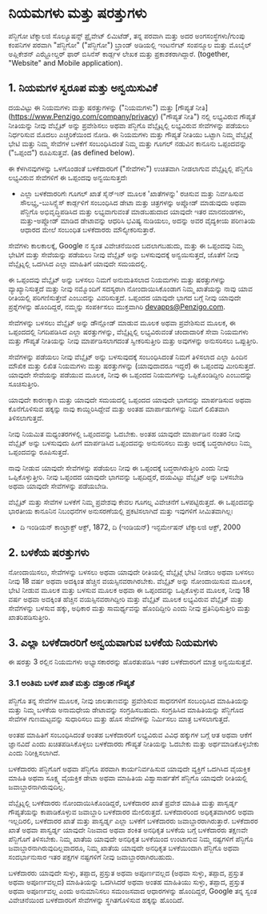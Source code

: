 # ನಿಯಮಗಳು ಮತ್ತು ಷರತ್ತುಗಳು

ಪೆನ್ಜಿಗೋ ಟೆಕ್ನಾಲಜಿ ಸೊಲ್ಯೂಷನ್ಸ್ ಪ್ರೈವೇಟ್ ಲಿಮಿಟೆಡ್, ತನ್ನ ಪರವಾಗಿ ಮತ್ತು ಅದರ ಅಂಗಸಂಸ್ಥೆಗಳು/ಗುಂಪು ಕಂಪನಿಗಳ ಪರವಾಗಿ "ಪೆನ್ಜಿಗೋ" ("ಪೆನ್ಜಿಗೋ") ಬ್ರಾಂಡ್ ಅಡಿಯಲ್ಲಿ ಇಂಟರ್ನೆಟ್ ಸಂಪನ್ಮೂಲ ಮತ್ತು ಮೊಬೈಲ್ ಅಪ್ಲಿಕೇಶನ್ ಎಝ್ಹೋಲ್ಡರ್ ಫಾರ್ ಬಿಸಿನೆಸ್ ಕಾರ್ಡ್ಗಳ ಲೇಖಕ ಮತ್ತು ಪ್ರಕಾಶಕರಾಗಿದ್ದಾರೆ. (together, "Website" and Mobile application).

## 1. ನಿಯಮಗಳ ಸ್ವರೂಪ ಮತ್ತು ಅನ್ವಯಿಸುವಿಕೆ

ದಯವಿಟ್ಟು ಈ ನಿಯಮಗಳು ಮತ್ತು ಷರತ್ತುಗಳನ್ನು ("ನಿಯಮಗಳು") ಮತ್ತು [ಗೌಪ್ಯತೆ ನೀತಿ] (https://www.Penzigo.com/company/privacy) ("ಗೌಪ್ಯತೆ ನೀತಿ") ನಲ್ಲಿ ಲಭ್ಯವಿರುವ ಗೌಪ್ಯತೆ ನೀತಿಯನ್ನು ನೀವು ವೆಬ್ಸೈಟ್ ಅನ್ನು ಪ್ರವೇಶಿಸಲು ಅಥವಾ ಪೆನ್ಜಿಗೊ ವೆಬ್ಸೈಟ್ನಲ್ಲಿ ಲಭ್ಯವಿರುವ ಸೇವೆಗಳನ್ನು ಪಡೆಯಲು ನಿರ್ಧರಿಸುವ ಮೊದಲು ಎಚ್ಚರಿಕೆಯಿಂದ ನೋಡಿ. ಈ ನಿಯಮಗಳು ಮತ್ತು ಗೌಪ್ಯತೆ ನೀತಿಯು ಒಟ್ಟಾಗಿ ನಿಮ್ಮ ವೆಬ್ಸೈಟ್ಗೆ ಭೇಟಿ ಮತ್ತು ನಿಮ್ಮ ಸೇವೆಗಳ ಬಳಕೆಗೆ ಸಂಬಂಧಿಸಿದಂತೆ ನಿಮ್ಮ ಮತ್ತು ಗೂಗಲ್ ನಡುವಿನ ಕಾನೂನು ಒಪ್ಪಂದವನ್ನು ("ಒಪ್ಪಂದ") ರೂಪಿಸುತ್ತವೆ. (as defined below).

ಈ ಕೆಳಗಿನವುಗಳನ್ನು ಒಳಗೊಂಡಂತೆ ಬಳಕೆದಾರರಿಗೆ ("ಸೇವೆಗಳು") ಉಚಿತವಾಗಿ ನೀಡಲಾಗುವ ವೆಬ್ಸೈಟ್ನಲ್ಲಿ ಪೆನ್ಜಿಗೊ ಲಭ್ಯವಿರುವ ಸೇವೆಗಳಿಗೆ ಈ ಒಪ್ಪಂದವು ಅನ್ವಯಿಸುತ್ತದೆಃ

- ಎಲ್ಲಾ ಬಳಕೆದಾರರಿಗೆಃ ಗೂಗಲ್ ಖಾತೆ ಸೈನ್ಇನ್ ಮೂಲಕ 'ಖಾತೆಗಳನ್ನು' ರಚಿಸುವ ಮತ್ತು ನಿರ್ವಹಿಸುವ ಸೌಲಭ್ಯ,-ಬುಸಿನ್ಸ್ಸೆಸ್ ಕಾರ್ಡ್ಗಳಿಗೆ ಸಂಬಂಧಿಸಿದ ಡೇಟಾ ಮತ್ತು ಚಿತ್ರಗಳನ್ನು ಅಪ್ಲೋಡ್ ಮಾಡುವುದು ಅಥವಾ ಪೆನ್ಜಿಗೊ ಅಭಿವೃದ್ಧಿಪಡಿಸಿದ ಮತ್ತು ಲಭ್ಯವಾಗುವಂತೆ ಮಾಡಬಹುದಾದ ಯಾವುದೇ ಇತರ ಮಾನದಂಡಗಳು, ಮತ್ತು-ಅಪ್ಲೋಡ್ ಮಾಡಿದ ಡೇಟಾವನ್ನು ಆಧರಿಸಿ ಭವಿಷ್ಯ ನುಡಿಯಲು, ಅದನ್ನು ಅವರ ವೈದ್ಯಕೀಯ ಪರಿಣತಿಯ ಆಧಾರದ ಮೇಲೆ ಸಂಬಂಧಿತ ಬಳಕೆದಾರರು ಮೌಲ್ಯೀಕರಿಸುತ್ತಾರೆ.

ಸೇವೆಗಳು ಕಾಲಕಾಲಕ್ಕೆ, Google ನ ಸ್ವಂತ ವಿವೇಚನೆಯಿಂದ ಬದಲಾಗಬಹುದು, ಮತ್ತು ಈ ಒಪ್ಪಂದವು ನಿಮ್ಮ ಭೇಟಿಗೆ ಮತ್ತು ಸೇವೆಯನ್ನು ಪಡೆಯಲು ನೀವು ವೆಬ್ಸೈಟ್ ಅನ್ನು ಬಳಸುವುದಕ್ಕೆ ಅನ್ವಯಿಸುತ್ತದೆ, ಜೊತೆಗೆ ನೀವು ವೆಬ್ಸೈಟ್ನಲ್ಲಿ ಒದಗಿಸಿದ ಎಲ್ಲಾ ಮಾಹಿತಿಗೆ ಯಾವುದೇ ಸಮಯದಲ್ಲಿ.

ಈ ಒಪ್ಪಂದವು ವೆಬ್ಸೈಟ್ ಅನ್ನು ಬಳಸಲು ನಿಮಗೆ ಅನುಮತಿಸಲಾದ ನಿಯಮಗಳು ಮತ್ತು ಷರತ್ತುಗಳನ್ನು ವ್ಯಾಖ್ಯಾನಿಸುತ್ತದೆ ಮತ್ತು ನೀವು ನಮ್ಮೊಂದಿಗೆ ಸದಸ್ಯರಾಗಿ ನೋಂದಾಯಿಸಿಕೊಂಡಾಗ ನಿಮ್ಮ ಖಾತೆಯನ್ನು ನಾವು ಯಾವ ರೀತಿಯಲ್ಲಿ ಪರಿಗಣಿಸುತ್ತೇವೆ ಎಂಬುದನ್ನು ವಿವರಿಸುತ್ತದೆ. ಒಪ್ಪಂದದ ಯಾವುದೇ ಭಾಗದ ಬಗ್ಗೆ ನೀವು ಯಾವುದೇ ಪ್ರಶ್ನೆಗಳನ್ನು ಹೊಂದಿದ್ದರೆ, ನಮ್ಮನ್ನು ಸಂಪರ್ಕಿಸಲು ಮುಕ್ತವಾಗಿರಿ devapps@Penzigo.com.

ಸೇವೆಗಳನ್ನು ಬಳಸಲು ವೆಬ್ಸೈಟ್ ಅನ್ನು ಡೌನ್ಲೋಡ್ ಮಾಡುವ ಮೂಲಕ ಅಥವಾ ಪ್ರವೇಶಿಸುವ ಮೂಲಕ, ಈ ಒಪ್ಪಂದದಲ್ಲಿ ನಿಗದಿಪಡಿಸಿದ ಎಲ್ಲಾ ಷರತ್ತುಗಳನ್ನು, ವೆಬ್ಸೈಟ್ನಲ್ಲಿ ಲಭ್ಯವಿರುವಂತೆ ಚಂದಾದಾರಿಕೆ ಸೇವಾ ನಿಯಮಗಳು ಮತ್ತು ಗೌಪ್ಯತೆ ನೀತಿಯನ್ನು ನೀವು ಮಾರ್ಪಡಿಸಲಾಗದಂತೆ ಸ್ವೀಕರಿಸುತ್ತೀರಿ ಮತ್ತು ಅವುಗಳನ್ನು ಅನುಸರಿಸಲು ಒಪ್ಪುತ್ತೀರಿ.

ಸೇವೆಗಳನ್ನು ಪಡೆಯಲು ನೀವು ವೆಬ್ಸೈಟ್ ಅನ್ನು ಬಳಸುವುದಕ್ಕೆ ಸಂಬಂಧಿಸಿದಂತೆ ನಿಮಗೆ ತಿಳಿಸಲಾದ ಎಲ್ಲಾ ಹಿಂದಿನ ಮೌಖಿಕ ಮತ್ತು ಲಿಖಿತ ನಿಯಮಗಳು ಮತ್ತು ಷರತ್ತುಗಳನ್ನು (ಯಾವುದಾದರೂ ಇದ್ದರೆ) ಈ ಒಪ್ಪಂದವು ಮೀರಿಸುತ್ತದೆ. ಯಾವುದೇ ಸೇವೆಯನ್ನು ಪಡೆಯುವ ಮೂಲಕ, ನೀವು ಈ ಒಪ್ಪಂದದ ನಿಯಮಗಳನ್ನು ಒಪ್ಪಿಕೊಂಡಿದ್ದೀರಿ ಎಂಬುದನ್ನು ಸೂಚಿಸುತ್ತೀರಿ.

ಯಾವುದೇ ಕಾರಣಕ್ಕಾಗಿ ಮತ್ತು ಯಾವುದೇ ಸಮಯದಲ್ಲಿ ಒಪ್ಪಂದದ ಯಾವುದೇ ಭಾಗವನ್ನು ಮಾರ್ಪಡಿಸುವ ಅಥವಾ ಕೊನೆಗೊಳಿಸುವ ಹಕ್ಕನ್ನು ನಾವು ಕಾಯ್ದಿರಿಸಿದ್ದೇವೆ ಮತ್ತು ಅಂತಹ ಮಾರ್ಪಾಡುಗಳನ್ನು ನಿಮಗೆ ಲಿಖಿತವಾಗಿ ತಿಳಿಸಲಾಗುತ್ತದೆ.

ನೀವು ನಿಯಮಿತ ಮಧ್ಯಂತರಗಳಲ್ಲಿ ಒಪ್ಪಂದವನ್ನು ಓದಬೇಕು. ಅಂತಹ ಯಾವುದೇ ಮಾರ್ಪಾಡಿನ ನಂತರ ನೀವು ವೆಬ್ಸೈಟ್ ಅನ್ನು ಬಳಸುವುದು ಹೀಗೆ ಮಾರ್ಪಡಿಸಿದ ಒಪ್ಪಂದವನ್ನು ಅನುಸರಿಸಲು ಮತ್ತು ಅದಕ್ಕೆ ಬದ್ಧರಾಗಿರಲು ನಿಮ್ಮ ಒಪ್ಪಂದವನ್ನು ರೂಪಿಸುತ್ತದೆ.

ನಾವು ನೀಡುವ ಯಾವುದೇ ಸೇವೆಗಳನ್ನು ಪಡೆಯಲು ನೀವು ಈ ಒಪ್ಪಂದಕ್ಕೆ ಬದ್ಧರಾಗಿರುತ್ತೀರಿ ಎಂದು ನೀವು ಒಪ್ಪಿಕೊಳ್ಳುತ್ತೀರಿ. ನೀವು ಒಪ್ಪಂದದ ಯಾವುದೇ ಭಾಗವನ್ನು ಒಪ್ಪದಿದ್ದರೆ, ದಯವಿಟ್ಟು ವೆಬ್ಸೈಟ್ ಅನ್ನು ಬಳಸಬೇಡಿ ಅಥವಾ ಯಾವುದೇ ಸೇವೆಗಳನ್ನು ಪಡೆಯಬೇಡಿ.

ವೆಬ್ಸೈಟ್ ಮತ್ತು ಸೇವೆಗಳ ಬಳಕೆಗೆ ನಿಮ್ಮ ಪ್ರವೇಶವು ಕೇವಲ ಗೂಗಲ್ನ ವಿವೇಚನೆಗೆ ಒಳಪಟ್ಟಿರುತ್ತದೆ. ಈ ಒಪ್ಪಂದವನ್ನು ಭಾರತೀಯ ಕಾನೂನಿನ ನಿಬಂಧನೆಗಳ ಅನುಸರಣೆಯಲ್ಲಿ ಪ್ರಕಟಿಸಲಾಗಿದೆ ಮತ್ತು ಇವುಗಳಿಗೆ ಸೀಮಿತವಾಗಿಲ್ಲಃ

- ದಿ ಇಂಡಿಯನ್ ಕಾಂಟ್ರಾಕ್ಟ್ ಆಕ್ಟ್, 1872, ದಿ (ಇಂಡಿಯನ್) ಇನ್ಫರ್ಮೇಷನ್ ಟೆಕ್ನಾಲಜಿ ಆಕ್ಟ್, 2000

## 2. ಬಳಕೆಯ ಷರತ್ತುಗಳು

ನೋಂದಾಯಿಸಲು, ಸೇವೆಗಳನ್ನು ಬಳಸಲು ಅಥವಾ ಯಾವುದೇ ರೀತಿಯಲ್ಲಿ ವೆಬ್ಸೈಟ್ಗೆ ಭೇಟಿ ನೀಡಲು ಅಥವಾ ಬಳಸಲು ನೀವು 18 ವರ್ಷ ಅಥವಾ ಅದಕ್ಕಿಂತ ಹೆಚ್ಚಿನ ವಯಸ್ಸಿನವರಾಗಿರಬೇಕು. ವೆಬ್ಸೈಟ್ ಅನ್ನು ನೋಂದಾಯಿಸುವ ಮೂಲಕ, ಭೇಟಿ ನೀಡುವ ಮೂಲಕ ಮತ್ತು ಬಳಸುವ ಮೂಲಕ ಅಥವಾ ಈ ಒಪ್ಪಂದವನ್ನು ಒಪ್ಪಿಕೊಳ್ಳುವ ಮೂಲಕ, ನೀವು 18 ವರ್ಷ ಅಥವಾ ಅದಕ್ಕಿಂತ ಹೆಚ್ಚಿನ ವಯಸ್ಸಿನವರಾಗಿದ್ದೀರಿ ಮತ್ತು ವೆಬ್ಸೈಟ್ ಮೂಲಕ ಲಭ್ಯವಿರುವ ವೆಬ್ಸೈಟ್ ಮತ್ತು ಸೇವೆಗಳನ್ನು ಬಳಸುವ ಹಕ್ಕು, ಅಧಿಕಾರ ಮತ್ತು ಸಾಮರ್ಥ್ಯವನ್ನು ಹೊಂದಿದ್ದೀರಿ ಎಂದು ನೀವು ಪ್ರತಿನಿಧಿಸುತ್ತೀರಿ ಮತ್ತು ಖಾತರಿಪಡಿಸುತ್ತೀರಿ.

## 3. ಎಲ್ಲಾ ಬಳಕೆದಾರರಿಗೆ ಅನ್ವಯವಾಗುವ ಬಳಕೆಯ ನಿಯಮಗಳು

ಈ ಷರತ್ತು 3 ರಲ್ಲಿನ ನಿಯಮಗಳು ಅಭ್ಯಾಸಕಾರರನ್ನು ಹೊರತುಪಡಿಸಿ ಇತರ ಬಳಕೆದಾರರಿಗೆ ಮಾತ್ರ ಅನ್ವಯಿಸುತ್ತವೆ.

### 3.1 ಅಂತಿಮ ಬಳಕೆ ಖಾತೆ ಮತ್ತು ದತ್ತಾಂಶ ಗೌಪ್ಯತೆ

ಪೆನ್ಜಿಗೊ ತನ್ನ ಸೇವೆಗಳ ಮೂಲಕ, ನೀವು ಜಾಲತಾಣವನ್ನು ಪ್ರವೇಶಿಸುವ ಸಾಧನಗಳಿಗೆ ಸಂಬಂಧಿಸಿದ ಮಾಹಿತಿಯನ್ನು ಮತ್ತು ನಿಮ್ಮ ಬಳಕೆಯ ಅನಾಮಧೇಯ ಡೇಟಾವನ್ನು ಸಂಗ್ರಹಿಸಬಹುದು. ಸಂಗ್ರಹಿಸಿದ ಮಾಹಿತಿಯನ್ನು ಪೆನ್ಜಿಗೊದ ಸೇವೆಗಳ ಗುಣಮಟ್ಟವನ್ನು ಸುಧಾರಿಸಲು ಮತ್ತು ಹೊಸ ಸೇವೆಗಳನ್ನು ನಿರ್ಮಿಸಲು ಮಾತ್ರ ಬಳಸಲಾಗುತ್ತದೆ.

ಅಂತಹ ಮಾಹಿತಿಗೆ ಸಂಬಂಧಿಸಿದಂತೆ ಅಂತಹ ಬಳಕೆದಾರರಿಗೆ ಲಭ್ಯವಿರುವ ವಿವಿಧ ಹಕ್ಕುಗಳ ಬಗ್ಗೆ ಆತ ಅಥವಾ ಆಕೆಗೆ ಜ್ಞಾನವಿದೆ ಎಂದು ಖಚಿತಪಡಿಸಿಕೊಳ್ಳಲು ಬಳಕೆದಾರರು ಗೌಪ್ಯತೆ ನೀತಿಯನ್ನು ಓದಬೇಕು ಮತ್ತು ಅರ್ಥಮಾಡಿಕೊಳ್ಳಬೇಕು ಎಂದು ನಿರೀಕ್ಷಿಸಲಾಗಿದೆ.

ಬಳಕೆದಾರರು ಪೆನ್ಜಿಗೊಗೆ ಅಥವಾ ಪೆನ್ಜಿಗೊ ಪರವಾಗಿ ಕಾರ್ಯನಿರ್ವಹಿಸುವ ಯಾವುದೇ ವ್ಯಕ್ತಿಗೆ ಒದಗಿಸಿದ ವೈಯಕ್ತಿಕ ಮಾಹಿತಿ ಅಥವಾ ಸೂಕ್ಷ್ಮ ವೈಯಕ್ತಿಕ ಡೇಟಾ ಅಥವಾ ಮಾಹಿತಿಯ ವಿಶ್ವಾಸಾರ್ಹತೆಗೆ ಪೆನ್ಜಿಗೊ ಯಾವುದೇ ರೀತಿಯಲ್ಲಿ ಜವಾಬ್ದಾರನಾಗಿರುವುದಿಲ್ಲ.


ವೆಬ್ಸೈಟ್ನಲ್ಲಿ ಬಳಕೆದಾರರು ನೋಂದಾಯಿಸಿಕೊಂಡಿದ್ದರೆ, ಬಳಕೆದಾರರ ಖಾತೆ ಪ್ರವೇಶ ಮಾಹಿತಿ ಮತ್ತು ಪಾಸ್ವರ್ಡ್ನ ಗೌಪ್ಯತೆಯನ್ನು ಕಾಪಾಡಿಕೊಳ್ಳುವ ಜವಾಬ್ದಾರಿ ಬಳಕೆದಾರರ ಮೇಲಿರುತ್ತದೆ. ಬಳಕೆದಾರರಿಂದ ಅಧಿಕೃತವಾಗಿರಲಿ ಅಥವಾ ಇಲ್ಲದಿರಲಿ, ಬಳಕೆದಾರರ ಖಾತೆ ಮತ್ತು ಪಾಸ್ವರ್ಡ್ನ ಎಲ್ಲಾ ಬಳಕೆಗೆ ಬಳಕೆದಾರರು ಜವಾಬ್ದಾರರಾಗಿರುತ್ತಾರೆ. ಬಳಕೆದಾರರ ಖಾತೆ ಅಥವಾ ಪಾಸ್ವರ್ಡ್ನ ಯಾವುದೇ ನಿಜವಾದ ಅಥವಾ ಶಂಕಿತ ಅನಧಿಕೃತ ಬಳಕೆಯ ಬಗ್ಗೆ ಬಳಕೆದಾರರು ತಕ್ಷಣವೇ ಪೆನ್ಜಿಗೊಗೆ ತಿಳಿಸಬೇಕು. ನಿಮ್ಮ ಖಾತೆಯ ಯಾವುದೇ ಅನಧಿಕೃತ ಬಳಕೆಯಿಂದ ಉಂಟಾಗುವ ನಿಮ್ಮ ನಷ್ಟಗಳಿಗೆ ಪೆನ್ಜಿಗೊ ಜವಾಬ್ದಾರನಾಗಿರುವುದಿಲ್ಲವಾದರೂ, ನಿಮ್ಮ ಖಾತೆಯ ಯಾವುದೇ ಅನಧಿಕೃತ ಬಳಕೆಯಿಂದಾಗಿ ಪೆನ್ಜಿಗೊ ಅಥವಾ ಸಂದರ್ಭಾನುಸಾರ ಇತರ ಪಕ್ಷಗಳ ನಷ್ಟಗಳಿಗೆ ನೀವು ಜವಾಬ್ದಾರರಾಗಿರಬಹುದು.

ಬಳಕೆದಾರರು ಯಾವುದೇ ಸುಳ್ಳು, ತಪ್ಪಾದ, ಪ್ರಸ್ತುತ ಅಥವಾ ಅಪೂರ್ಣವಲ್ಲದ (ಅಥವಾ ಸುಳ್ಳು, ತಪ್ಪಾದ, ಪ್ರಸ್ತುತ ಅಥವಾ ಅಪೂರ್ಣವಲ್ಲದ) ಮಾಹಿತಿಯನ್ನು ಒದಗಿಸಿದರೆ ಅಥವಾ ಅಂತಹ ಮಾಹಿತಿಯು ಸುಳ್ಳು, ತಪ್ಪಾದ, ಪ್ರಸ್ತುತ ಅಥವಾ ಅಪೂರ್ಣವಲ್ಲ ಎಂದು ಅನುಮಾನಿಸಲು ಸಮಂಜಸವಾದ ಆಧಾರಗಳನ್ನು ಹೊಂದಿದ್ದರೆ, Google ತನ್ನ ಸ್ವಂತ ವಿವೇಚನೆಯಿಂದ ಬಳಕೆದಾರರಿಗೆ ಸೇವೆಗಳನ್ನು ಸ್ಥಗಿತಗೊಳಿಸುವ ಹಕ್ಕನ್ನು ಹೊಂದಿದೆ.
























<!-- # Terms and conditions

This page demonstrates some of the built-in markdown extensions provided by VitePress.

## Syntax Highlighting

VitePress provides Syntax Highlighting powered by [Shiki](https://github.com/shikijs/shiki), with additional features like line-highlighting:

**Input**

````md
```js{4}
export default {
  data () {
    return {
      msg: 'Highlighted!'
    }
  }
}
```
````

**Output**

```js{4}
export default {
  data () {
    return {
      msg: 'Highlighted!'
    }
  }
}
```

## Custom Containers

**Input**

```md
::: info
This is an info box.
:::

::: tip
This is a tip.
:::

::: warning
This is a warning.
:::

::: danger
This is a dangerous warning.
:::

::: details
This is a details block.
:::
```

**Output**

::: info
This is an info box.
:::

::: tip
This is a tip.
:::

::: warning
This is a warning.
:::

::: danger
This is a dangerous warning.
:::

::: details
This is a details block.
:::

## More

Check out the documentation for the [full list of markdown extensions](https://vitepress.dev/guide/markdown). -->
